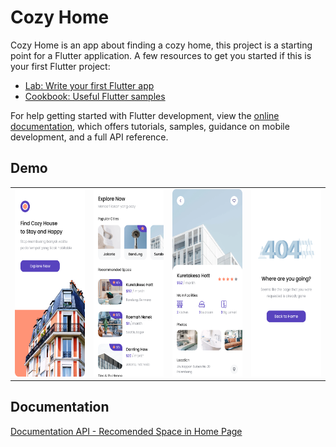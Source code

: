 
# Cozy Home

Cozy Home is an app about finding a cozy home, this project is a starting point for a Flutter application.
A few resources to get you started if this is your first Flutter project:

- [Lab: Write your first Flutter app](https://docs.flutter.dev/get-started/codelab)
- [Cookbook: Useful Flutter samples](https://docs.flutter.dev/cookbook)

For help getting started with Flutter development, view the
[online documentation](https://docs.flutter.dev/), which offers tutorials,
samples, guidance on mobile development, and a full API reference.

## Demo
<table>
<tr>
<td>
<img src="https://github.com/dedikahfi/cozy_home/blob/main/assets/demo/Splash.png" width="150px" height="300px">
</td>
<td>
<img src="https://github.com/dedikahfi/cozy_home/blob/main/assets/demo/Home.png" width="150px" height="300px">
</td>
<td>
<img src="https://github.com/dedikahfi/cozy_home/blob/main/assets/demo/Details.png" width="150px" height="300px">
</td>
<td>
<img src="https://github.com/dedikahfi/cozy_home/blob/main/assets/demo/404.png" width="150px" height="300px">
</td>
</tr>
</table>

## Documentation
[Documentation API - Recomended Space in Home Page](https://bwa-cozy.herokuapp.com/recommended-spaces)
